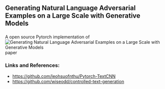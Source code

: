 ## Generating Natural Language Adversarial Examples on a Large Scale with Generative Models

###  

A open source Pytorch implementation of ![Generating Natural Language Adversarial Examples on a Large Scale with Generative Models](https://arxiv.org/abs/2003.10388)  paper

### Links and References:
-  https://github.com/leohsuofnthu/Pytorch-TextCNN
-  https://github.com/wiseodd/controlled-text-generation